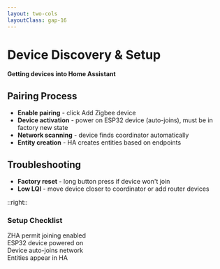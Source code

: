 ```yaml
---
layout: two-cols
layoutClass: gap-16
---
```


# Device Discovery & Setup

**Getting devices into Home Assistant**

## Pairing Process
- **Enable pairing** - click Add Zigbee device
- **Device activation** - power on ESP32 device (auto-joins), must be in factory new state
- **Network scanning** - device finds coordinator automatically
- **Entity creation** - HA creates entities based on endpoints

## Troubleshooting
- **Factory reset** - long button press if device won't join
- **Low LQI** - move device closer to coordinator or add router devices

::right::

<div class="grid grid-cols-1 gap-4">
  <div class="text-center">
    <h3 class="text-lg font-semibold mb-2">Setup Checklist</h3>
    <div class="bg-gray-100 p-4 rounded-lg">
      <div class="flex flex-col space-y-2 text-xs">
        <div class="flex items-center space-x-2">
          <div class="w-4 h-4 bg-green-500 rounded-full"></div>
          <span>ZHA permit joining enabled</span>
        </div>
        <div class="flex items-center space-x-2">
          <div class="w-4 h-4 bg-green-500 rounded-full"></div>
          <span>ESP32 device powered on</span>
        </div>
        <div class="flex items-center space-x-2">
          <div class="w-4 h-4 bg-green-500 rounded-full"></div>
          <span>Device auto-joins network</span>
        </div>
        <div class="flex items-center space-x-2">
          <div class="w-4 h-4 bg-green-500 rounded-full"></div>
          <span>Entities appear in HA</span>
        </div>
      </div>
    </div>
  </div>
</div> 
